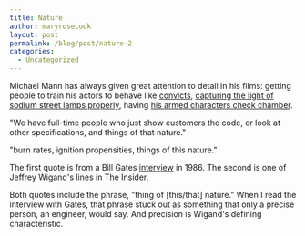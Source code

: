 ```yaml
---
title: Nature
author: maryrosecook
layout: post
permalink: /blog/post/nature-2
categories:
  - Uncategorized
---
```

Michael Mann has always given great attention to detail in his films: getting people to train his actors to behave like [convicts][1], [capturing the light of sodium street lamps properly][2], having [his armed characters check chamber][3].

"We have full-time people who just show customers the code, or look at other specifications, and things of that nature."

"burn rates, ignition propensities, things of this nature."

The first quote is from a Bill Gates [interview][4] in 1986. The second is one of Jeffrey Wigand's lines in The Insider.

Both quotes include the phrase, "thing of [this/that] nature." When I read the interview with Gates, that phrase stuck out as something that only a precise person, an engineer, would say. And precision is Wigand's defining characteristic.

 [1]: http://www.imdb.com/name/nm0120483/bio
 [2]: http://findarticles.com/p/articles/mi_m0HNN/is_8_19/ai_n6171215
 [3]: http://www.imdb.com/title/tt0113277/trivia
 [4]: http://programmersatwork.wordpress.com/bill-gates-1986/